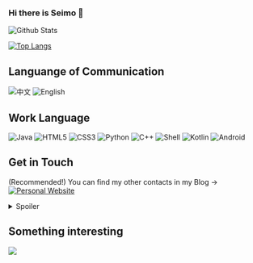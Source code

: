 ### Hi there is Seimo 👋

![Github Stats](https://github-readme-stats.vercel.app/api?username=SeimoDev&show_icons=true&theme=dark&count_private=true)

[![Top Langs](https://github-readme-stats.vercel.app/api/top-langs/?username=anuraghazra&layout=compact)](https://github.com/anuraghazra/github-readme-stats)

## Languange of Communication

![中文](https://img.shields.io/badge/-中文-red?style=flat-square&)
![English](https://img.shields.io/badge/-English-blue?style=flat-square)

## Work Language

![Java](https://img.shields.io/badge/-Java-f80000?style=flat-square&logo=oracle&logoColor=fff)
![HTML5](https://img.shields.io/badge/-HTML5-e34f26?style=flat-square&logo=HTML5&logoColor=fff)
![CSS3](https://img.shields.io/badge/-CSS3-1572b6?style=flat-square&logo=CSS3&labelColor=1572b6)
![Python](https://img.shields.io/badge/-Python-3776ab?style=flat-square&logo=python&logoColor=fff)
![C++](https://img.shields.io/badge/-C%2b%2b-00599c?style=flat-square&logo=C%2b%2b&logoColor=fff)
![Shell](https://img.shields.io/badge/-Shell-4eaa25?style=flat-square&logo=gnu%20bash&logoColor=fff)
![Kotlin](https://img.shields.io/badge/-Kotlin-7f52ff?style=flat-square&logo=kotlin&logoColor=fff)
![Android](https://img.shields.io/badge/-Android-3ddc84?style=flat-square&logo=android&logoColor=fff)

## Get in Touch

(Recommended!) You can find my other contacts in my Blog -> [![Personal Website](https://img.shields.io/badge/-Seimo博客-pink?style=flat-square&logo=AddThis&logoColor=white&labelColor=pink)](https://seimo.cn/)
<details>
<summary>Spoiler</summary>
 
[![Twitter](https://img.shields.io/twitter/follow/SeimoDev?color=1ca0f1&label=%40realMlgmXyysd&logo=twitter&logoColor=white&style=flat-square&labelColor=1ca0f1)](https://twitter.com/Seimodev)
[![Sina Weibo](https://img.shields.io/badge/-@樱花Seimo-e6162d?style=flat-square&logo=sina-weibo&logoColor=white&labelColor=e6162d)](https://weibo.com/cldmh666)
[![BiliBili](https://img.shields.io/badge/-Seimo夕摩-00a1d6?style=flat-square&logo=bilibili&logoColor=fff)](https://space.bilibili.com/354243662)
[![Zhihu](https://img.shields.io/badge/-Seimo-0e88eB?style=flat-square&logo=zhihu&logoColor=fff)](https://www.zhihu.com/people/Seimo)
[![Telegram Channel](https://img.shields.io/badge/-t.me/Seimo的吹水群-3db6f1?style=flat-square&logo=Telegram&logoColor=2ca5e0)](https://t.me/seimoTalk)
[![E-Mail](https://img.shields.io/badge/-seimodev@gmail.com-168de2?style=flat-square&logo=mail.ru&logoColor=white&labelColor=168de2)](mailto:seimo_at_gmail.com)
</details>

## Something interesting

<a href="https://github.com/komeiji-satori/Dress/tree/master/Seimo/">
  <img align="left" src="https://github-readme-stats.vercel.app/api/pin/?username=SeimoDev&repo=Dress&show_owner=true" />
</a>
